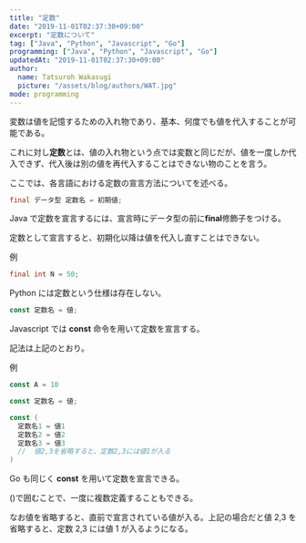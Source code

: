 ```yaml
---
title: "定数"
date: "2019-11-01T02:37:30+09:00"
excerpt: "定数について"
tag: ["Java", "Python", "Javascript", "Go"]
programming: ["Java", "Python", "Javascript", "Go"]
updatedAt: "2019-11-01T02:37:30+09:00"
author:
  name: Tatsuroh Wakasugi
  picture: "/assets/blog/authors/WAT.jpg"
mode: programming
---
```


変数は値を記憶するための入れ物であり、基本、何度でも値を代入することが可能である。

これに対し**定数**とは、値の入れ物という点では変数と同じだが、値を一度しか代入できず、代入後は別の値を再代入することはできない物のことを言う。

ここでは、各言語における定数の宣言方法についてを述べる。

<div class="note_content_by_programming_language" id="note_content_Java">

```java
final データ型 定数名 = 初期値;
```

Java で定数を宣言するには、宣言時にデータ型の前に**final**修飾子をつける。

定数として宣言すると、初期化以降は値を代入し直すことはできない。

例

```java
final int N = 50;
```

</div>
<div class="note_content_by_programming_language" id="note_content_Python">

Python には定数という仕様は存在しない。

</div>
<div class="note_content_by_programming_language" id="note_content_Javascript">

```javascript
const 定数名 = 値;
```

Javascript では **const** 命令を用いて定数を宣言する。

記法は上記のとおり。

例

```Javascript
const A = 10
```

</div>
<div class="note_content_by_programming_language" id="note_content_Go">

```go
const 定数名 = 値;

const (
  定数名1 = 値1
  定数名2 = 値2
  定数名3 = 値3
  //  値2,3を省略すると、定数2,3には値1が入る
)
```

Go も同じく **const** を用いて定数を宣言できる。

()で囲むことで、一度に複数定義することもできる。

なお値を省略すると、直前で宣言されている値が入る。上記の場合だと値 2,3 を省略すると、定数 2,3 には値 1 が入るようになる。

</div>
